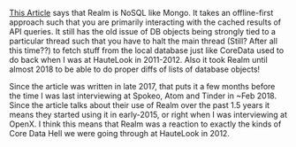 [This Article](https://proandroiddev.com/realistic-realm-1-5-year-of-experience-cef75c8b164e) says that Realm is NoSQL like Mongo. It takes an offline-first approach such that you are primarily interacting with the cached results of API queries. It still has the old issue of DB objects being strongly tied to a particular thread such that you have to halt the main thread (Still? After all this time??) to fetch stuff from the local database just like CoreData used to do back when I was at HauteLook in 2011-2012. Also it took Realm until almost 2018 to be able to do proper diffs of lists of database objects!

Since the article was written in late 2017, that puts it a few months before the time I was last interviewing at Spokeo, Atom and Tinder in ~Feb 2018. Since the article talks about their use of Realm over the past 1.5 years it means they started using it in early-2015, or right when I was interviewing at OpenX. I think this means that Realm was a reaction to exactly the kinds of Core Data Hell we were going through at HauteLook in 2012.
